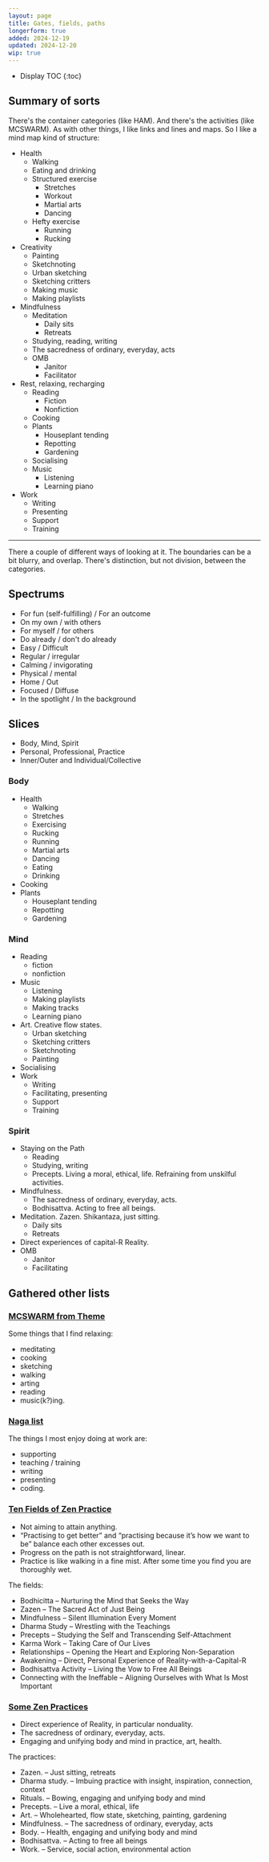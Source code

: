 ```yaml
---
layout: page
title: Gates, fields, paths
longerform: true
added: 2024-12-19
updated: 2024-12-20
wip: true
---
```


* Display TOC
{:toc}

## Summary of sorts

There's the container categories (like HAM). And there's the activities (like MCSWARM). As with other things, I like links and lines and maps. So I like a mind map kind of structure:

- Health
    - Walking
    - Eating and drinking
    - Structured exercise
        - Stretches
        - Workout
        - Martial arts
        - Dancing
    - Hefty exercise
        - Running
        - Rucking
- Creativity
    - Painting
    - Sketchnoting
    - Urban sketching
    - Sketching critters
    - Making music
    - Making playlists
- Mindfulness
    - Meditation
        - Daily sits
        - Retreats
    - Studying, reading, writing
    - The sacredness of ordinary, everyday, acts
    - OMB
        - Janitor
        - Facilitator
- Rest, relaxing, recharging
    - Reading
        - Fiction
        - Nonfiction
    - Cooking
    - Plants
        - Houseplant tending
        - Repotting
        - Gardening
    - Socialising
    - Music
        - Listening
        - Learning piano
- Work
    - Writing
    - Presenting
    - Support
    - Training

---

There a couple of different ways of looking at it. The boundaries can be a bit blurry, and overlap. There's distinction, but not division, between the categories.

## Spectrums

- For fun (self-fulfilling) / For an outcome
- On my own / with others
- For myself / for others
- Do already / don't do already
- Easy / Difficult
- Regular / irregular
- Calming / invigorating
- Physical / mental
- Home / Out
- Focused / Diffuse
- In the spotlight / In the background

## Slices

- Body, Mind, Spirit
- Personal, Professional, Practice
- Inner/Outer and Individual/Collective

### Body

- Health
    - Walking
    - Stretches
    - Exercising
    - Rucking
    - Running
    - Martial arts
    - Dancing
    - Eating
    - Drinking
- Cooking
- Plants
    - Houseplant tending
    - Repotting
    - Gardening

### Mind

- Reading
    - fiction
    - nonfiction
- Music
    - Listening
    - Making playlists
    - Making tracks
    - Learning piano
- Art. Creative flow states.
    - Urban sketching
    - Sketching critters
    - Sketchnoting
    - Painting
- Socialising
- Work
    - Writing
    - Facilitating, presenting
    - Support
    - Training

### Spirit

- Staying on the Path
    - Reading
    - Studying, writing
    - Precepts. Living a moral, ethical, life. Refraining from unskilful activities.
- Mindfulness.
    - The sacredness of ordinary, everyday, acts.
    - Bodhisattva. Acting to free all beings.
- Meditation. Zazen. Shikantaza, just sitting.
    - Daily sits
    - Retreats
- Direct experiences of capital-R Reality.
- OMB
    - Janitor
    - Facilitating

## Gathered other lists

### [MCSWARM from Theme](/themes/2024/#mcswarm)

Some things that I find relaxing:

- meditating
- cooking
- sketching
- walking
- arting
- reading
- music(k?)ing.

### [Naga list](https://naga.co.za/#enjoy)

The things I most enjoy doing at work are:

- supporting
- teaching / training
- writing
- presenting
- coding.

### [Ten Fields of Zen Practice](/thinking/zen/10-fields-of-zen-practice/#ten-fields-of-zen-practice)

- Not aiming to attain anything.
- “Practising to get better” and “practising because it’s how we want to be” balance each other excesses out.
- Progress on the path is not straightforward, linear.
- Practice is like walking in a fine mist. After some time you find you are thoroughly wet.

The fields:

- Bodhicitta – Nurturing the Mind that Seeks the Way
- Zazen – The Sacred Act of Just Being
- Mindfulness – Silent Illumination Every Moment
- Dharma Study – Wrestling with the Teachings
- Precepts – Studying the Self and Transcending Self-Attachment
- Karma Work – Taking Care of Our Lives
- Relationships – Opening the Heart and Exploring Non-Separation
- Awakening – Direct, Personal Experience of Reality-with-a-Capital-R
- Bodhisattva Activity – Living the Vow to Free All Beings
- Connecting with the Ineffable – Aligning Ourselves with What Is Most Important

### [Some Zen Practices](/thinking/some-zen-practices/)


- Direct experience of Reality, in particular nonduality.
- The sacredness of ordinary, everyday, acts.
- Engaging and unifying body and mind in practice, art, health.

The practices:

- Zazen. – Just sitting, retreats
- Dharma study. – Imbuing practice with insight, inspiration, connection, context
- Rituals. – Bowing, engaging and unifying body and mind
- Precepts. – Live a moral, ethical, life
- Art. – Wholehearted, flow state, sketching, painting, gardening
- Mindfulness. – The sacredness of ordinary, everyday, acts
- Body. – Health, engaging and unifying body and mind
- Bodhisattva. – Acting to free all beings
- Work. – Service, social action, environmental action
